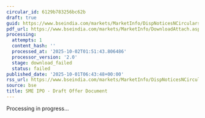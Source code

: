 ```yaml
---
circular_id: 6129b783256bc62b
draft: true
guid: https://www.bseindia.com/markets/MarketInfo/DispNoticesNCirculars.aspx?Noticeid={7C551999-D453-4F2F-BAA6-4D017ADADBF2}&noticeno=20251001-3&dt=10/01/2025&icount=3&totcount=83&flag=0
pdf_url: https://www.bseindia.com/markets/MarketInfo/DownloadAttach.aspx?id=20251001-3&attachedId=
processing:
  attempts: 1
  content_hash: ''
  processed_at: '2025-10-02T01:51:43.806486'
  processor_version: '2.0'
  stage: download_failed
  status: failed
published_date: '2025-10-01T06:43:48+00:00'
rss_url: https://www.bseindia.com/markets/MarketInfo/DispNoticesNCirculars.aspx?Noticeid={7C551999-D453-4F2F-BAA6-4D017ADADBF2}&noticeno=20251001-3&dt=10/01/2025&icount=3&totcount=83&flag=0
source: bse
title: SME IPO - Draft Offer Document
---
```


Processing in progress...